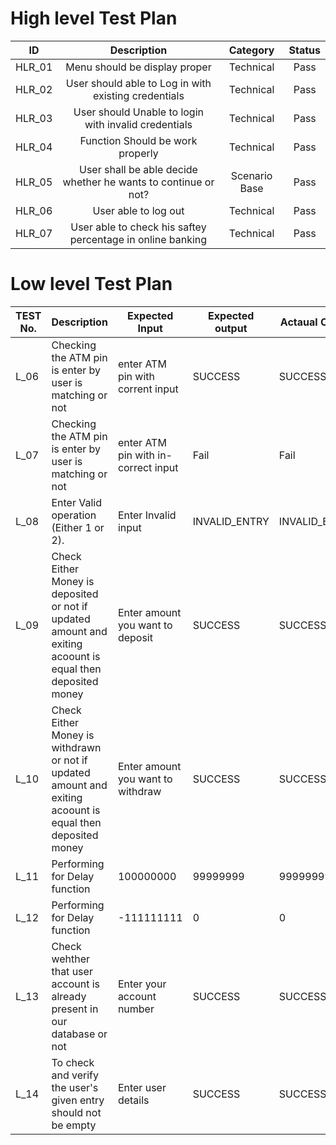 # High level Test Plan
| ID | Description	  | Category  | Status  |
| :---:   | :-: | :-: |  :-: | 
| HLR_01 | Menu should be display proper | Technical | Pass |
| HLR_02 | User should able to Log in with existing credentials  | Technical | Pass |
| HLR_03 | User should Unable to login with invalid credentials  | Technical | Pass |
| HLR_04 | Function Should be work properly | Technical | Pass |
| HLR_05 | User shall be able decide whether he wants to continue or not?	| Scenario Base | Pass |
| HLR_06 | User able to log out	| Technical | Pass |
| HLR_07 | User able to check his saftey percentage in online banking	| Technical | Pass |

# Low level Test Plan
| TEST No. | Description | Expected Input |Expected output | Actaual Output | Pass/Fail |
|----------|-------------|-----------------|-----------------|----------------|-----------|
|   L_06   | Checking the ATM pin is enter by user is matching or not| enter ATM pin with corrent input| SUCCESS | SUCCESS | Pass |
|   L_07   | Checking the ATM pin is enter by user is matching or not  | enter ATM pin with in-correct input  | Fail | Fail | Pass |
|   L_08   | Enter Valid operation (Either 1 or 2). | Enter Invalid input | INVALID_ENTRY | INVALID_ENTRY | Pass |
|   L_09   | Check Either Money is deposited or not if updated amount and exiting acoount is equal then deposited money| Enter amount you want to deposit | SUCCESS | SUCCESS | Pass |
|   L_10   | Check Either Money is withdrawn or not if updated amount and exiting acoount is equal then deposited money| Enter amount you want to withdraw |   SUCCESS |  SUCCESS | Pass |
| L_11 | Performing for Delay function | 100000000 | 99999999 | 99999999 | PASS |
| L_12 | Performing for Delay function | -111111111 | 0 | 0 | PASS |
| L_13     | Check wehther that user account is already present in our database or not | Enter your account number | SUCCESS | SUCCESS | PASS |
| L_14     | To check and verify the user's given entry should not be empty | Enter user details | SUCCESS | SUCCESS | PASS | 
